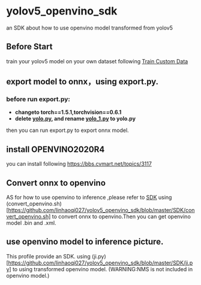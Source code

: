 # yolov5_openvino_sdk
an SDK about how to use openvino model transformed from yolov5

## Before Start
train your yolov5 model on your own dataset following [Train Custom Data](https://github.com/ultralytics/yolov5/wiki/Train-Custom-Data)

## export model to onnx，using export.py.
### before run export.py:
- **changeto torch==1.5.1,torchvision==0.6.1**
- **delete [yolo.py](https://github.com/linhaoqi027/yolov5_openvino_sdk/blob/master/yolov5/models/yolo.py), and rename [yolo_1.py](https://github.com/linhaoqi027/yolov5_openvino_sdk/blob/master/yolov5/models/yolo_1.py) to yolo.py**

then you can run export.py to export onnx model.

## install OPENVINO2020R4
you can install following https://bbs.cvmart.net/topics/3117


## Convert onnx to openvino
AS for how to use openvino to inference ,please refer to [SDK](https://github.com/linhaoqi027/yolov5_openvino_sdk/tree/master/SDK)
using (convert_openvino.sh)[https://github.com/linhaoqi027/yolov5_openvino_sdk/blob/master/SDK/convert_openvino.sh] to convert onnx to openvino.Then you can get openvino model .bin and .xml.

## use openvino model to inference picture.
This profile provide an SDK.
using (ji.py)[https://github.com/linhaoqi027/yolov5_openvino_sdk/blob/master/SDK/ji.py] to using transformed openvino model.
(WARNING:NMS is not included in openvino model.)
